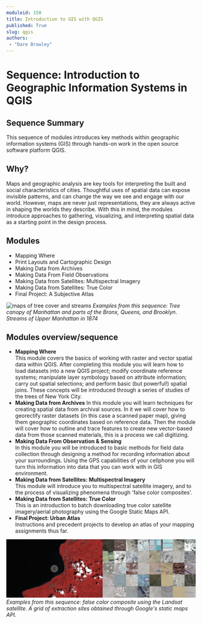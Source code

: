 ```yaml
---
moduleid: 150
title: Introduction to GIS with QGIS
published: True
slug: qgis
authors:
 - "Dare Brawley"
---
```


# Sequence: Introduction to Geographic Information Systems in QGIS

## Sequence Summary

This sequence of modules introduces key methods within geographic information systems (GIS) through hands-on work in the open source software platform QGIS.  

## Why?

Maps and geographic analysis are key tools for interpreting the built and social characteristics of cities. Thoughtful uses of spatial data can expose invisible patterns, and can change the way we see and engage with our world. However, maps are never just representations, they are always active in shaping the worlds they describe. With this in mind, the modules introduce approaches to gathering, visualizing, and interpreting spatial data as a starting point in the design process.

## Modules

- Mapping Where
- Print Layouts and Cartographic Design
- Making Data from Archives
- Making Data From Field Observations
- Making Data from Satellites: Multispectral Imagery
- Making Data from Satellites: True Color
- Final Project: A Subjective Atlas

![maps of tree cover and streams](images/151/0-preview.png)
*Examples from this sequence: Tree canopy of Manhattan and parts of the Bronx, Queens, and Brooklyn. Streams of Upper Manhattan in 1874*  

## Modules overview/sequence

- **Mapping Where**  
    This module covers the basics of working with raster and vector spatial data within QGIS. After completing this module you will learn how to load datasets into a new QGIS project; modify coordinate reference systems; manipulate layer symbology based on attribute information; carry out spatial selections; and perform basic (but powerful!) spatial joins.
    These concepts will be introduced through a series of studies of the trees of New York City.  
- **Making Data from Archives**
    In this module you will learn techniques for creating spatial data from archival sources. In it we will cover how to georectify raster datasets (in this case a scanned paper map), giving them geographic coordinates based on reference data. Then the module will cover how to outline and trace features to create new vector-based data from those scanned materials, this is a process we call digitizing.  
- **Making Data From Observation & Sensing**  
    In this module you will be introduced to basic methods for field data collection through designing a method for recording information about your surroundings. Using the GPS capabilities of your cellphone you will turn this information into data that you can work with in GIS environment.  
- **Making Data from Satellites: Multispectral Imagery**  
    This module will introduce you to multispectral satellite imagery, and to the process of visualizing phenomena through 'false color composites'.  
- **Making Data from Satellites: True Color**  
    This is an introduction to batch downloading true color satellite imagery/aerial photography using the Google Static Maps API.  
- **Final Project: Urban Atlas**  
    Instructions and precedent projects to develop an atlas of your mapping assignments thus far.

![satellite images](images/151/00-preview.png)
*Examples from this sequence: false color composite using the Landsat satellite. A grid of extraction sites obtained through Google's static maps API.*  
